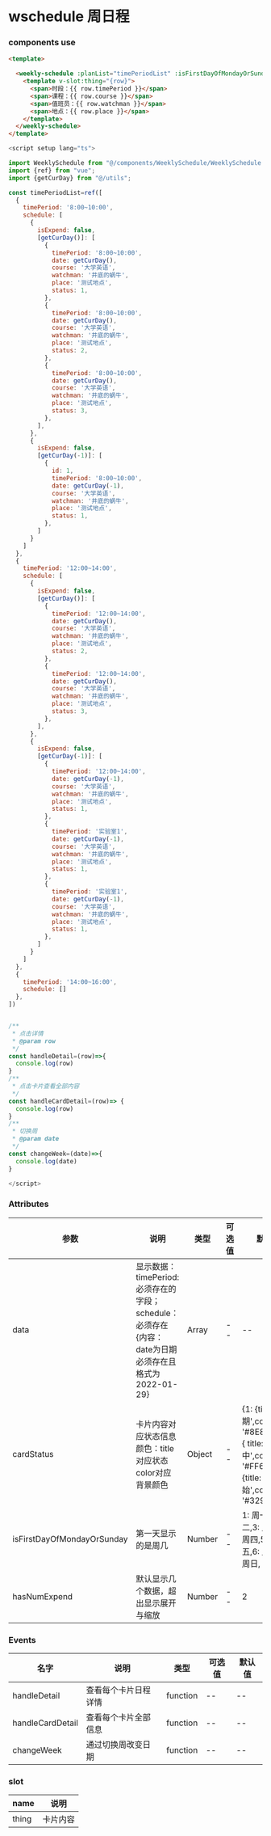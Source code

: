 # wschedule 周日程

### components use
``` html
<template>

  <weekly-schedule :planList="timePeriodList" :isFirstDayOfMondayOrSunday="1" :hasNumExpend="2" @handleDetail="handleDetail" @handleCardDetail="handleCardDetail" @changeWeek="changeWeek">
    <template v-slot:thing="{row}">
      <span>时段：{{ row.timePeriod }}</span>
      <span>课程：{{ row.course }}</span>
      <span>值班员：{{ row.watchman }}</span>
      <span>地点：{{ row.place }}</span>
    </template>
  </weekly-schedule>
</template>
```
``` javascript
<script setup lang="ts">

import WeeklySchedule from "@/components/WeeklySchedule/WeeklySchedule.vue";
import {ref} from "vue";
import {getCurDay} from "@/utils";

const timePeriodList=ref([
  {
    timePeriod: '8:00~10:00',
    schedule: [
      {
        isExpend: false,
        [getCurDay()]: [
          {
            timePeriod: '8:00~10:00',
            date: getCurDay(),
            course: '大学英语',
            watchman: '井底的蜗牛',
            place: '测试地点',
            status: 1,
          },
          {
            timePeriod: '8:00~10:00',
            date: getCurDay(),
            course: '大学英语',
            watchman: '井底的蜗牛',
            place: '测试地点',
            status: 2,
          },
          {
            timePeriod: '8:00~10:00',
            date: getCurDay(),
            course: '大学英语',
            watchman: '井底的蜗牛',
            place: '测试地点',
            status: 3,
          },
        ],
      },
      {
        isExpend: false,
        [getCurDay(-1)]: [
          {
            id: 1,
            timePeriod: '8:00~10:00',
            date: getCurDay(-1),
            course: '大学英语',
            watchman: '井底的蜗牛',
            place: '测试地点',
            status: 1,
          },
        ]
      }
    ]
  },
  {
    timePeriod: '12:00~14:00',
    schedule: [
      {
        isExpend: false,
        [getCurDay()]: [
          {
            timePeriod: '12:00~14:00',
            date: getCurDay(),
            course: '大学英语',
            watchman: '井底的蜗牛',
            place: '测试地点',
            status: 2,
          },
          {
            timePeriod: '12:00~14:00',
            date: getCurDay(),
            course: '大学英语',
            watchman: '井底的蜗牛',
            place: '测试地点',
            status: 3,
          },
        ],
      },
      {
        isExpend: false,
        [getCurDay(-1)]: [
          {
            timePeriod: '12:00~14:00',
            date: getCurDay(-1),
            course: '大学英语',
            watchman: '井底的蜗牛',
            place: '测试地点',
            status: 1,
          },
          {
            timePeriod: '实验室1',
            date: getCurDay(-1),
            course: '大学英语',
            watchman: '井底的蜗牛',
            place: '测试地点',
            status: 1,
          },
          {
            timePeriod: '实验室1',
            date: getCurDay(-1),
            course: '大学英语',
            watchman: '井底的蜗牛',
            place: '测试地点',
            status: 1,
          },
        ]
      }
    ]
  },
  {
    timePeriod: '14:00~16:00',
    schedule: []
  },
])


/**
 * 点击详情
 * @param row
 */
const handleDetail=(row)=>{
  console.log(row)
}
/**
 * 点击卡片查看全部内容
 */
const handleCardDetail=(row)=> {
  console.log(row)
}
/**
 * 切换周
 * @param date
 */
const changeWeek=(date)=>{
  console.log(date)
}

</script>
```

### Attributes
|参数|说明|类型|可选值|默认值|
|---|---|---|---|---|
|data|显示数据：timePeriod:必须存在的字段；schedule：必须存在{内容：date为日期必须存在且格式为2022-01-29}|Array|--|--
|cardStatus|卡片内容对应状态信息颜色：title对应状态 color对应背景颜色|Object|--|{1: {title: '已过期',color: '#8E8E93'},2: { title: '进行中',color: '#FF6200'},3: {title: '未开始',color: '#3291F8'},}
|isFirstDayOfMondayOrSunday|第一天显示的是周几|Number|--|1: 周一,2: 周二,3: 周三,4: 周四,5: 周五,6: 周六,7: 周日,|
|hasNumExpend|默认显示几个数据，超出显示展开与缩放|Number|--|2
### Events
|名字|说明|类型|可选值|默认值|
|---|---|---|---|---|
|handleDetail|查看每个卡片日程详情|function|--|--
|handleCardDetail|查看每个卡片全部信息|function|--|--
|changeWeek|通过切换周改变日期|function|--|--

### slot
|name|说明
|---|---|
|thing|卡片内容
 